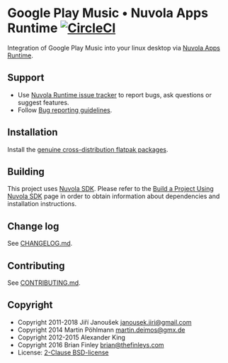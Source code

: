Google Play Music • Nuvola Apps Runtime [![CircleCI](https://circleci.com/gh/tiliado/nuvola-app-google-play-music/tree/master.svg?style=svg)](https://circleci.com/gh/tiliado/nuvola-app-google-play-music/tree/master)
=======================================

Integration of Google Play Music into your linux desktop via
[Nuvola Apps Runtime](https://github.com/tiliado/nuvolaruntime).

Support
-------

  - Use [Nuvola Runtime issue tracker](https://github.com/tiliado/nuvolaruntime/issues/new/choose)
    to report bugs, ask questions or suggest features.
  - Follow [Bug reporting guidelines](https://github.com/tiliado/nuvolaruntime/wiki/Bug-Reporting-Guidelines).

Installation
------------

Install the [genuine cross-distribution flatpak packages](https://nuvola.tiliado.eu/app/google_play_music/).

Building
--------

This project uses [Nuvola SDK](https://github.com/tiliado/nuvolasdk#create-new-project). Please refer to
the [Build a Project Using Nuvola SDK](https://github.com/tiliado/nuvolasdk#build-a-project-using-nuvola-sdk)
page in order to obtain information about dependencies and installation instructions.

Change log
----------

See [CHANGELOG.md](./CHANGELOG.md).

Contributing
------------

See [CONTRIBUTING.md](./CONTRIBUTING.md).

Copyright
---------

  - Copyright 2011-2018 Jiří Janoušek <janousek.jiri@gmail.com>
  - Copyright 2014 Martin Pöhlmann <martin.deimos@gmx.de>
  - Copyright 2012-2015 Alexander King
  - Copyright 2016 Brian Finley <brian@thefinleys.com>
  - License: [2-Clause BSD-license](./LICENSE)
